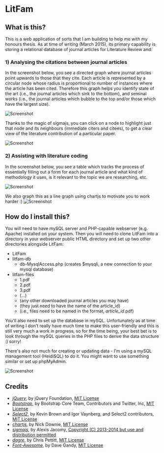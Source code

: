 # LitFam
## What is this?
This is a web application of sorts that I am building to help me with my honours thesis. As at time of writing (March 2015), its primary capability is storing a relational database of journal articles for Literature Review and:

### 1) Analysing the citations between journal articles
In the screenshot below, you see a directed graph where journal articles point upwards to those that they cite. Each article is represented by a circular node whose radius is proportional to number of instances where the article has been cited. Therefore this graph helps you identify state of the art (i.e., the journal articles which sink to the bottom), and seminal works (i.e., the journal articles which bubble to the top and/or those which have the largest size).

![Screenshot](https://raw.githubusercontent.com/blairw/LitFam/master/misc/graph-ss.png?v=2)

Thanks to the magic of sigmajs, you can click on a node to highlight just that node and its neighbours (immediate citers and citees), to get a clear view of the literature contribution of a particular paper.

![Screenshot](https://raw.githubusercontent.com/blairw/LitFam/master/misc/graph-filtered-ss.png?v=2)

### 2) Assisting with literature coding
In the screenshot below, you see a table which tracks the process of essentially filling out a form for each journal article and what kind of methodology it uses, is it relevant to the topic we are researching, etc.

![Screenshot](https://raw.githubusercontent.com/blairw/LitFam/master/misc/lit-coding-ss.png?v=2)

We also graph this as a line graph using chartjs to motivate you to work harder :)
![Screenshot](https://raw.githubusercontent.com/blairw/LitFam/master/misc/lit-coding-graph-ss.png?v=4)

## How do I install this?
You will need to have mySQL server and PHP-capable webserver (e.g. Apache) installed on your system. Then you will need to clone LitFam into a directory in your webserver public HTML directory and set up two other directories alongside LitFam:

- LitFam
- litfam-db
  - db-MysqlAccess.php (creates $mysqli, a new connection to your mysql database)
- litfam-files
  - 1.pdf
  - 2.pdf
  - 3.pdf
  - (...)
  - (any other downloaded journal articles you may have)
  - (they just need to have the name of the article_id)
  - (i.e., files need to be named in the format, *article_id*.pdf)

You'll also need to set up the database in mySQL. Unfortunately as at time of writing I don't really have much time to make this user-friendly and this is still very much a work in progress, so for the time being, your best bet is to look through the mySQL queries in the PHP files to derive the data structure :) sorry!

There's also not much for creating or updating data - I'm using a mySQL management tool (HeidiSQL) to do it. You might want to use something similar or set up phpMyAdmin.

![Screenshot](https://raw.githubusercontent.com/blairw/LitFam/master/misc/heidisql-ss.png)

## Credits
- *[jQuery](https://jquery.org/)*, by jQuery Foundation, [MIT License](https://jquery.org/license/)
- *[Bootstrap](http://getbootstrap.com/)*, by Bootstrap Core Team, Contributors and Twitter, Inc, [MIT License](https://github.com/twbs/bootstrap/blob/master/LICENSE)
- *[Select2](https://select2.github.io/)*, by Kevin Brown and Igor Vaynberg, and Select2 contributors, [MIT License](https://github.com/select2/select2/blob/master/LICENSE.md)
- *[chartjs](http://www.chartjs.org/)*, by Nick Downie, [MIT License](http://www.chartjs.org/docs/#notes-license)
- *[sigmajs](http://sigmajs.org/)*, by Alexis Jacomy, [Copyright (C) 2013-2014 but use and distribution permitted](https://github.com/jacomyal/sigma.js/blob/master/LICENSE.txt)
- *[dagre](https://github.com/cpettitt/dagre)*, by Chris Pettitt, [MIT License](https://github.com/cpettitt/dagre/blob/master/LICENSE)
- *[Font-Awesome](http://fortawesome.github.io/Font-Awesome/)*, by Dave Gandy, [MIT License](https://github.com/FortAwesome/Font-Awesome#license)
